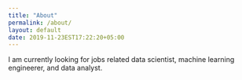 ```yaml
---
title: "About"
permalink: /about/
layout: default
date: 2019-11-23EST17:22:20+05:00
---
```


I am currently looking for jobs related data scientist, machine learning engineerer, and data analyst.
